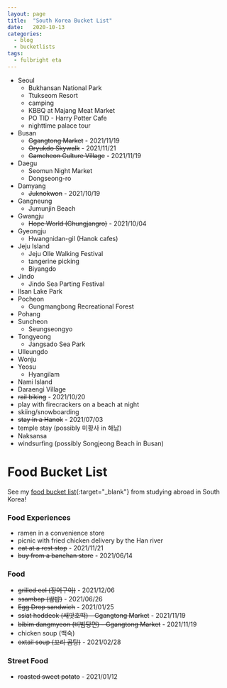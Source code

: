```yaml
---
layout: page
title:  "South Korea Bucket List"
date:   2020-10-13
categories:
  - blog
  - bucketlists
tags:
  - fulbright eta
---
```


* Seoul
    * Bukhansan National Park
    * Ttukseom Resort
    * camping
    * KBBQ at Majang Meat Market
    * PO TID - Harry Potter Cafe
    * nighttime palace tour
* Busan
    * ~~Ggangtong Market~~ - 2021/11/19
    * ~~Oryukdo Skywalk~~ - 2021/11/21
    * ~~Gamcheon Culture Village~~ - 2021/11/19
* Daegu
    * Seomun Night Market
    * Dongseong-ro
* Damyang
    * ~~Juknokwon~~ - 2021/10/19
* Gangneung
    * Jumunjin Beach
* Gwangju
    * ~~Hope World (Chungjangro)~~ - 2021/10/04
* Gyeongju
    * Hwangnidan-gil (Hanok cafes)
* Jeju Island
    * Jeju Olle Walking Festival
    * tangerine picking
    * Biyangdo
* Jindo
    * Jindo Sea Parting Festival
* Ilsan Lake Park
* Pocheon
    * Gungmangbong Recreational Forest
* Pohang
* Suncheon
    * Seungseongyo
* Tongyeong
    * Jangsado Sea Park
* Ulleungdo
* Wonju
* Yeosu
    * Hyangilam
* Nami Island
* Daraengi Village
* ~~rail biking~~ - 2021/10/20
* play with firecrackers on a beach at night
* skiing/snowboarding
* ~~stay in a Hanok~~ - 2021/07/03
* temple stay (possibly 미황사 in 해남)
* Naksansa
* windsurfing (possibly Songjeong Beach in Busan)

# Food Bucket List

See my [food bucket list](https://connieinkorea.tumblr.com/post/107430759055/food-bucket-list){:target="_blank"} from studying abroad in South Korea!

### Food Experiences
* ramen in a convenience store
* picnic with fried chicken delivery by the Han river
* ~~eat at a rest stop~~ - 2021/11/21
* ~~buy from a banchan store~~ - 2021/06/14

### Food
* ~~grilled eel (장어구이)~~ - 2021/12/06
* ~~ssambap (쌈밥)~~ - 2021/06/26
* ~~Egg Drop sandwich~~ - 2021/01/25
* ~~ssiat hoddeok (쌔앗호떡) - Ggangtong Market~~ - 2021/11/19
* ~~bibim dangmyeon (비빔당면) - Ggangtong Market~~ - 2021/11/19
* chicken soup (백숙)
* ~~oxtail soup (꼬리 곰탕)~~ - 2021/02/28

### Street Food
* ~~roasted sweet potato~~ - 2021/01/12
